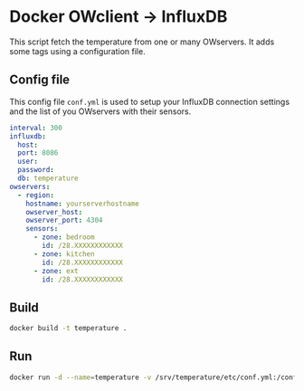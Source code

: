 # Docker OWclient -> InfluxDB
This script fetch the temperature from one or many OWservers. It adds some tags using a configuration file.

## Config file 
This config file ```conf.yml``` is used to setup your InfluxDB connection settings and the list of you OWservers with their sensors.
```yaml
interval: 300
influxdb:
  host: 
  port: 8086
  user: 
  password: 
  db: temperature
owservers:
  - region: 
    hostname: yourserverhostname
    owserver_host: 
    owserver_port: 4304
    sensors: 
      - zone: bedroom
        id: /28.XXXXXXXXXXXX
      - zone: kitchen
        id: /28.XXXXXXXXXXXX
      - zone: ext
        id: /28.XXXXXXXXXXXX
```

## Build
```bash
docker build -t temperature .
```
## Run

```bash
docker run -d --name=temperature -v /srv/temperature/etc/conf.yml:/conf.yml:ro temperature
```
